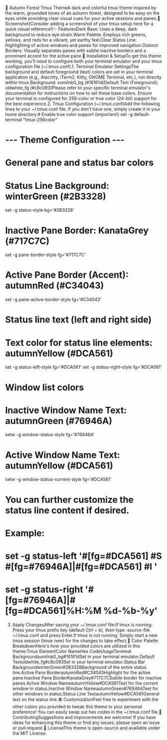 🍂 Autumn Forest Tmux ThemeA dark and colorful tmux theme inspired by the warm, grounded tones of an autumn forest, designed to be easy on the eyes while providing clear visual cues for your active sessions and panes.📸 Screenshot(Consider adding a screenshot of your tmux setup here for a quick visual reference!)✨ FeaturesDark Base: Uses a deep, dark background to reduce eye strain.Warm Palette: Employs rich greens, yellows, and reds for a vibrant, yet earthy feel.Clear Status Line: Highlighting of active windows and panes for improved navigation.Distinct Borders: Visually separates panes with subtle inactive borders and a prominent accent for the active pane.🚀 Installation & SetupTo get this theme working, you'll need to configure both your terminal emulator and your tmux configuration file (~/.tmux.conf).1. Terminal Emulator SettingsThe background and default foreground (text) colors are set in your terminal application (e.g., Alacritty, iTerm2, Kitty, GNOME Terminal, etc.), not directly within tmux.Background: sumiInk0_bg (#16161d)Default Text (Foreground): oldwhite_fg (#c8c093)Please refer to your specific terminal emulator's documentation for instructions on how to set these base colors. Ensure your terminal is configured for 256-color or true color (24-bit) support for the best experience.2. Tmux Configuration (~/.tmux.conf)Add the following lines to your ~/.tmux.conf file. If you don't have one, simply create it in your home directory.# Enable true color support (important!)
set -g default-terminal "tmux-256color"

# --- Theme Configuration ---

# General pane and status bar colors
# Status Line Background: winterGreen (#2B3328)
set -g status-style bg='#2B3328'

# Inactive Pane Border: KanataGrey (#717C7C)
set -g pane-border-style fg='#717C7C'

# Active Pane Border (Accent): autumnRed (#C34043)
set -g pane-active-border-style fg='#C34043'

# Status line text (left and right side)
# Text color for status line elements: autumnYellow (#DCA561)
set -g status-left-style fg='#DCA561'
set -g status-right-style fg='#DCA561'

# Window list colors
# Inactive Window Name Text: autumnGreen (#76946A)
setw -g window-status-style fg='#76946A'

# Active Window Name Text: autumnYellow (#DCA561)
setw -g window-status-current-style fg='#DCA561'

# You can further customize the status line content if desired.
# Example:
# set -g status-left '#[fg=#DCA561] #S #[fg=#76946A]|#[fg=#DCA561] #I '
# set -g status-right '#[fg=#76946A]|#[fg=#DCA561]%H:%M %d-%b-%y'
3. Apply ChangesAfter saving your ~/.tmux.conf file:If tmux is running: Press your tmux prefix key (default Ctrl + b), then type :source-file ~/.tmux.conf and press Enter.If tmux is not running: Simply start a new tmux session (tmux new) for the changes to take effect.🎨 Color Palette BreakdownHere's how your provided colors are utilized in this theme:Tmux ElementColor NameHex CodeUsageTerminal BackgroundsumiInk0_bg#16161dSet in your terminal emulator.Default Textoldwhite_fg#c8c093Set in your terminal emulator.Status Bar BackgroundwinterGreen#2B3328Background of the entire status line.Active Pane BorderautumnRed#C34043Highlight for the active pane.Inactive Pane BorderKanataGrey#717C7CSubtle border for inactive panes.Active Window NameautumnYellow#DCA561Text for the current window in status.Inactive Window NameautumnGreen#76946AText for other windows in status.Status Line TextautumnYellow#DCA561General text on the status line.🛠️ CustomizationFeel free to experiment with the other colors you provided to tweak this theme to your personal preference! You can easily swap out hex codes in the ~/.tmux.conf file.🤝 ContributingSuggestions and improvements are welcome! If you have ideas for enhancing this theme or find any issues, please open an issue or pull request.📄 LicenseThis theme is open-source and available under the MIT License.
